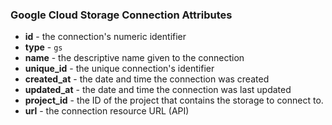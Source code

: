 ### Google Cloud Storage Connection Attributes

* **id** - the connection's numeric identifier
* **type** - `gs`
* **name** - the descriptive name given to the connection
* **unique_id** - the unique connection's identifier
* **created_at** - the date and time the connection was created
* **updated_at** - the date and time the connection was last updated
* **project_id** - the ID of the project that contains the storage to connect to.
* **url** - the connection resource URL (API)
